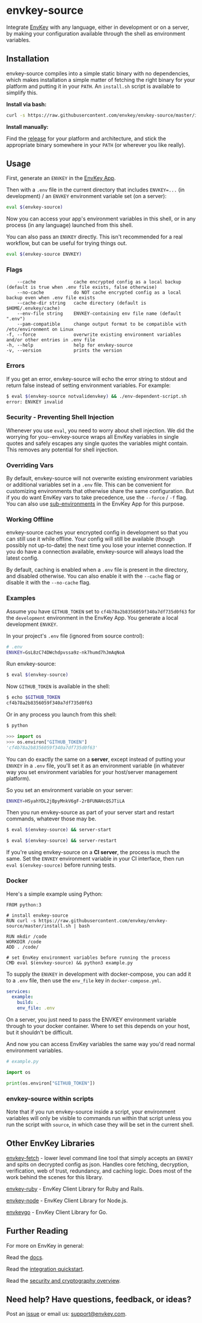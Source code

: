 # envkey-source

Integrate [EnvKey](https://www.envkey.com) with any language, either in development or on a server, by making your configuration available through the shell as environment variables.

## Installation

envkey-source compiles into a simple static binary with no dependencies, which makes installation a simple matter of fetching the right binary for your platform and putting it in your `PATH`. An `install.sh` script is available to simplify this.

**Install via bash:**

```bash
curl -s https://raw.githubusercontent.com/envkey/envkey-source/master/install.sh | bash
```

**Install manually:**

Find the [release](https://github.com/envkey/envkey-source/releases) for your platform and architecture, and stick the appropriate binary somewhere in your `PATH` (or wherever you like really).

## Usage

First, generate an `ENVKEY` in the [EnvKey App](https://github.com/envkey/envkey-app).

Then with a `.env` file in the current directory that includes `ENVKEY=...` (in development) / an `ENVKEY` environment variable set (on a server):

```bash
eval $(envkey-source)
```

Now you can access your app's environment variables in this shell, or in any process (in any language) launched from this shell.

You can also pass an `ENVKEY` directly. This isn't recommended for a real workflow, but can be useful for trying things out.

```bash
eval $(envkey-source ENVKEY)
```

### Flags

```text
    --cache              cache encrypted config as a local backup (default is true when .env file exists, false otherwise)
    --no-cache           do NOT cache encrypted config as a local backup even when .env file exists
    --cache-dir string   cache directory (default is $HOME/.envkey/cache)
    --env-file string    ENVKEY-containing env file name (default ".env")
    --pam-compatible     change output format to be compatible with /etc/environment on Linux
-f, --force              overwrite existing environment variables and/or other entries in .env file
-h, --help               help for envkey-source
-v, --version            prints the version
```

### Errors

If you get an error, envkey-source will echo the error string to stdout and return false instead of setting environment variables. For example:

```bash
$ eval $(envkey-source notvalidenvkey) && ./env-dependent-script.sh
error: ENVKEY invalid
```

### Security - Preventing Shell Injection

Whenever you use `eval`, you need to worry about shell injection. We did the worrying for you--envkey-source wraps all EnvKey variables in single quotes and safely escapes any single quotes the variables might contain. This removes any potential for shell injection.

### Overriding Vars

By default, envkey-source will not overwrite existing environment variables or additional variables set in a `.env` file. This can be convenient for customizing environments that otherwise share the same configuration. But if you do want EnvKey vars to take precedence, use the `--force` / `-f` flag. You can also use [sub-environments](https://blog.envkey.com/development-staging-production-and-beyond-85f26f65edd6) in the EnvKey App for this purpose.

### Working Offline

envkey-source caches your encrypted config in development so that you can still use it while offline. Your config will still be available (though possibly not up-to-date) the next time you lose your internet connection. If you do have a connection available, envkey-source will always load the latest config.

By default, caching is enabled when a `.env` file is present in the directory, and disabled otherwise. You can also enable it with the `--cache` flag or disable it with the `--no-cache` flag.

### Examples

Assume you have `GITHUB_TOKEN` set to `cf4b78a2b8356059f340a7df735d0f63` for the `development` environment in the EnvKey App. You generate a local development `ENVKEY`.

In your project's `.env` file (ignored from source control):

```bash
# .env
ENVKEY=GsL8zC74DWchdpvssa9z-nk7humd7hJmAqNoA
```

Run envkey-source:

```bash
$ eval $(envkey-source)
```

Now `GITHUB_TOKEN` is available in the shell:

```bash
$ echo $GITHUB_TOKEN
cf4b78a2b8356059f340a7df735d0f63
```

Or in any process you launch from this shell:

```bash
$ python
```

```python
>>> import os
>>> os.environ["GITHUB_TOKEN"]
'cf4b78a2b8356059f340a7df735d0f63'
```

You can do exactly the same on a **server**, except instead of putting your `ENVKEY` in a `.env` file, you'll set it as an environment variable (in whatever way you set environment variables for your host/server management platform).

So you set an environment variable on your server:

```bash
ENVKEY=HSyahYDL2jBpyMnkV6gF-2rBFUNAHcQSJTiLA
```

Then you run envkey-source as part of your server start and restart commands, whatever those may be.

```bash
$ eval $(envkey-source) && server-start
```

```bash
$ eval $(envkey-source) && server-restart
```

If you're using envkey-source on a **CI server**, the process is much the same. Set the `ENVKEY` environment variable in your CI interface, then run `eval $(envkey-source)` before running tests.

### Docker

Here's a simple example using Python:

```docker
FROM python:3

# install envkey-source
RUN curl -s https://raw.githubusercontent.com/envkey/envkey-source/master/install.sh | bash

RUN mkdir /code
WORKDIR /code
ADD . /code/

# set EnvKey environment variables before running the process
CMD eval $(envkey-source) && python3 example.py
```

To supply the `ENVKEY` in development with docker-compose, you can add it to a `.env` file, then use the `env_file` key in `docker-compose.yml`.

```yml
services:
  example:
    build: .
    env_file: .env
```

On a server, you just need to pass the ENVKEY environment variable through to your docker container. Where to set this depends on your host, but it shouldn't be difficult.

And now you can access EnvKey variables the same way you'd read normal environment variables.

```python
# example.py

import os

print(os.environ["GITHUB_TOKEN"])
```

### envkey-source within scripts

Note that if you run envkey-source inside a script, your environment variables will only be visible to commands run within that script unless you run the script with `source`, in which case they will be set in the current shell.

## Other EnvKey Libraries

[envkey-fetch](https://github.com/envkey/envkey-fetch) - lower level command line tool that simply accepts an `ENVKEY` and spits on decrypted config as json. Handles core fetching, decryption, verification, web of trust, redundancy, and caching logic. Does most of the work behind the scenes for this library.

[envkey-ruby](https://github.com/envkey/envkey-fetch) - EnvKey Client Library for Ruby and Rails.

[envkey-node](https://github.com/envkey/envkey-node) - EnvKey Client Library for Node.js.

[envkeygo](https://github.com/envkey/envkeygo) - EnvKey Client Library for Go.

## Further Reading

For more on EnvKey in general:

Read the [docs](https://docs.envkey.com).

Read the [integration quickstart](https://docs.envkey.com/integration-quickstart.html).

Read the [security and cryptography overview](https://security.envkey.com).

## Need help? Have questions, feedback, or ideas?

Post an [issue](https://github.com/envkey/envkey-source/issues) or email us: [support@envkey.com](mailto:support@envkey.com).
